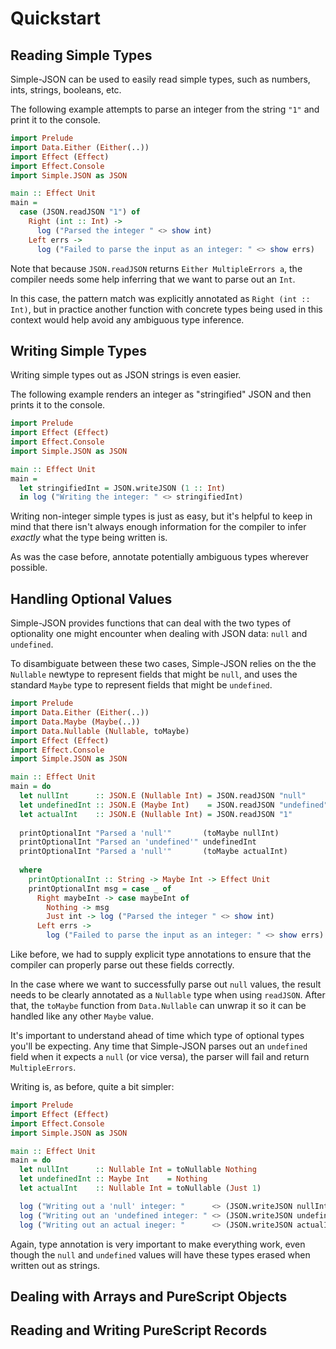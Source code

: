 # Quickstart

## Reading Simple Types

Simple-JSON can be used to easily read simple types, such as numbers, ints, strings, booleans, etc. 

The following example attempts to parse an integer from the string `"1"` and print it to the console.
```hs
import Prelude
import Data.Either (Either(..))
import Effect (Effect)
import Effect.Console
import Simple.JSON as JSON

main :: Effect Unit
main =
  case (JSON.readJSON "1") of
    Right (int :: Int) -> 
      log ("Parsed the integer " <> show int)
    Left errs -> 
      log ("Failed to parse the input as an integer: " <> show errs)
```

Note that because `JSON.readJSON` returns `Either MultipleErrors a`, the compiler needs some help inferring that we want to parse out an `Int`.

In this case, the pattern match was explicitly annotated as `Right (int :: Int)`, but in practice another function with concrete types being used in this context would help avoid any ambiguous type inference.

## Writing Simple Types

Writing simple types out as JSON strings is even easier. 

The following example renders an integer as "stringified" JSON and then prints it to the console.
```hs
import Prelude
import Effect (Effect)
import Effect.Console
import Simple.JSON as JSON

main :: Effect Unit
main =
  let stringifiedInt = JSON.writeJSON (1 :: Int)
  in log ("Writing the integer: " <> stringifiedInt)
```

Writing non-integer simple types is just as easy, but it's helpful to keep in mind that there isn't always enough information for the compiler to infer _exactly_ what the type being written is.

As was the case before, annotate potentially ambiguous types wherever possible.

## Handling Optional Values

Simple-JSON provides functions that can deal with the two types of optionality one might encounter when dealing with JSON data: `null` and `undefined`.

To disambiguate between these two cases, Simple-JSON relies on the the `Nullable` newtype to represent fields that might be `null`, and uses the standard `Maybe` type to represent fields that might be `undefined`.

```hs
import Prelude
import Data.Either (Either(..))
import Data.Maybe (Maybe(..))
import Data.Nullable (Nullable, toMaybe)
import Effect (Effect)
import Effect.Console
import Simple.JSON as JSON

main :: Effect Unit
main = do
  let nullInt      :: JSON.E (Nullable Int) = JSON.readJSON "null"
  let undefinedInt :: JSON.E (Maybe Int)    = JSON.readJSON "undefined"
  let actualInt    :: JSON.E (Nullable Int) = JSON.readJSON "1"
  
  printOptionalInt "Parsed a 'null'"       (toMaybe nullInt)
  printOptionalInt "Parsed an 'undefined'" undefinedInt
  printOptionalInt "Parsed a 'null'"       (toMaybe actualInt)
  
  where
    printOptionalInt :: String -> Maybe Int -> Effect Unit
    printOptionalInt msg = case _ of
      Right maybeInt -> case maybeInt of
        Nothing -> msg
        Just int -> log ("Parsed the integer " <> show int)
      Left errs -> 
        log ("Failed to parse the input as an integer: " <> show errs)
```

Like before, we had to supply explicit type annotations to ensure that the compiler can properly parse out these fields correctly. 

In the case where we want to successfully parse out `null` values, the result needs to be clearly annotated as a `Nullable` type when using `readJSON`. After that, the `toMaybe` function from `Data.Nullable` can unwrap it so it can be handled like any other `Maybe` value.

It's important to understand ahead of time which type of optional types you'll be expecting. Any time that Simple-JSON parses out an `undefined` field when it expects a `null` (or vice versa), the parser will fail and return `MultipleErrors`.

Writing is, as before, quite a bit simpler:
```hs
import Prelude
import Effect (Effect)
import Effect.Console
import Simple.JSON as JSON

main :: Effect Unit
main = do
  let nullInt      :: Nullable Int = toNullable Nothing
  let undefinedInt :: Maybe Int    = Nothing
  let actualInt    :: Nullable Int = toNullable (Just 1)

  log ("Writing out a 'null' integer: "      <> (JSON.writeJSON nullInt))
  log ("Writing out an 'undefined integer: " <> (JSON.writeJSON undefinedInt))
  log ("Writing out an actual ineger: "      <> (JSON.writeJSON actualInt))
```

Again, type annotation is very important to make everything work, even though the `null` and `undefined` values will have these types erased when written out as strings.

## Dealing with Arrays and PureScript Objects

## Reading and Writing PureScript Records
